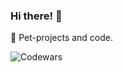 ### Hi there! 🙌

🚀 Pet-projects and code.

![Codewars](https://www.codewars.com/users/vxrossa/badges/micro)
